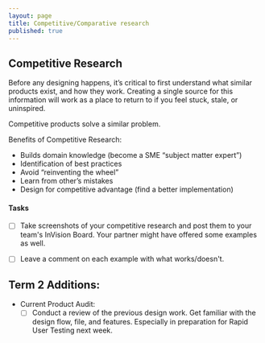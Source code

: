 ```yaml
---
layout: page
title: Competitive/Comparative research
published: true
---
```


## Competitive Research
Before any designing happens, it’s critical to first understand what similar products exist, and how they work. Creating a single source for this information will work as a place to return to if you feel stuck, stale, or uninspired.

Competitive products solve a similar problem.

Benefits of Competitive Research:
  * Builds domain knowledge (become a SME “subject matter expert”)
  * Identification of best practices
  * Avoid “reinventing the wheel”
  * Learn from other’s mistakes
  * Design for competitive advantage (find a better implementation)

#### Tasks
  * [ ] Take screenshots of your competitive research and post them to your team's InVision Board. Your partner might have offered some examples as well.
  * [ ] Leave a comment on each example with what works/doesn't.



## Term 2 Additions:

* Current Product Audit:
  * [ ] Conduct a review of the previous design work. Get familiar with the design flow, file, and features. Especially in preparation for Rapid User Testing next week.
